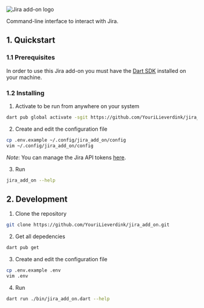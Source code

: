 ![Jira add-on logo](https://github.com/YouriLieverdink/jira_add_on/assets/89806453/bde3f778-491b-4ab4-8124-1b67ab277d2b)

Command-line interface to interact with Jira.

## 1. Quickstart

### 1.1 Prerequisites

In order to use this Jira add-on you must have the [Dart SDK](https://dart.dev/get-dart) installed on your machine.

### 1.2 Installing

1. Activate to be run from anywhere on your system
```sh
dart pub global activate -sgit https://github.com/YouriLieverdink/jira_add_on.git
```

2. Create and edit the configuration file
```sh
cp .env.example ~/.config/jira_add_on/config
vim ~/.config/jira_add_on/config
```

*Note*: You can manage the Jira API tokens [here](https://id.atlassian.com/manage-profile/security/api-tokens).

3. Run
```sh
jira_add_on --help
```

## 2. Development

1. Clone the repository
```sh
git clone https://github.com/YouriLieverdink/jira_add_on.git
```

2. Get all depedencies
```sh
dart pub get
```

3. Create and edit the configuration file
```sh
cp .env.example .env
vim .env
```

4. Run
```sh
dart run ./bin/jira_add_on.dart --help
```
